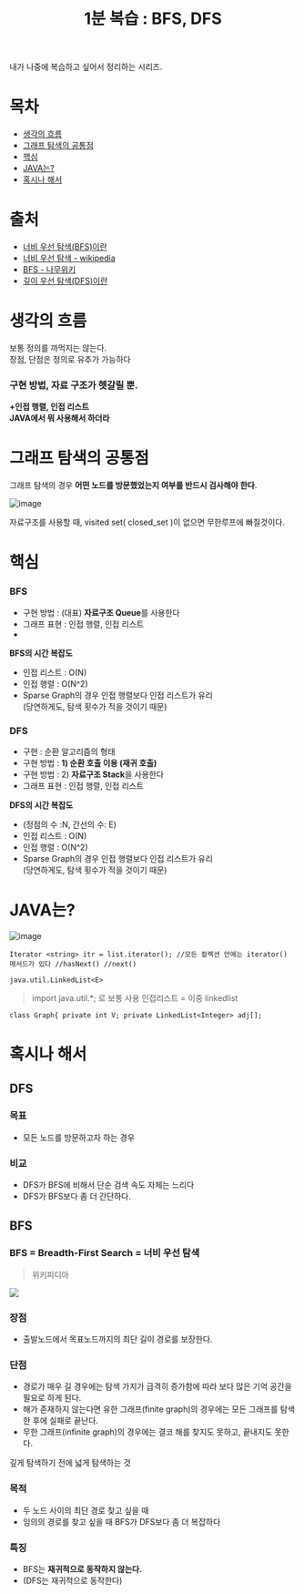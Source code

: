 ﻿---
title:  "1분 복습 : BFS, DFS"
excerpt: "SW 마에스트로 코딩테스트를 준비하기 위해, BFS, DFS부터 복습을 해보겠습니다. 1분안에 다시 읽고 복습할 수 있게 정리하겠습니다."

categories:
  - 1분복습
tags:
  - 1분복습
  - PS
last_modified_at: 2020-02-28TO17:30:00+09:00
---

내가 나중에 복습하고 싶어서 정리하는 시리즈.

# 목차
- [생각의 흐름](#생각의-흐름)
- [그래프 탐색의 공통점](#그래프-탐색의-공통점)
- [핵심](#핵심)
- [JAVA는?](#JAVA는?)
- [혹시나 해서](#혹시나-해서)

# 출처
- [너비 우선 탐색(BFS)이란](https://gmlwjd9405.github.io/2018/08/15/algorithm-bfs.html)
- [너비 우선 탐색 - wikipedia](https://ko.wikipedia.org/wiki/%EB%84%88%EB%B9%84_%EC%9A%B0%EC%84%A0_%ED%83%90%EC%83%89)
- [BFS - 나무위키](https://namu.wiki/w/BFS)
- [깊이 우선 탐색(DFS)이란](https://gmlwjd9405.github.io/2018/08/14/algorithm-dfs.html)

# 생각의 흐름

보통 정의를 까먹지는 않는다. <br>
장점, 단점은 정의로 유추가 가능하다<br>
### 구현 방법, 자료 구조가 헷갈릴 뿐.
**+인접 행렬, 인접 리스트**<br>
**JAVA에서 뭐 사용해서 하더라**

# 그래프 탐색의 공통점

그래프 탐색의 경우 **어떤 노드를 방문했었는지 여부를 반드시 검사해야 한다**.

![image](https://namu.wiki/w/%ED%8C%8C%EC%9D%BC:external/blog.hackerearth.com/dfsbfs_animation_final.gif)

자료구조를 사용할 때, visited set( closed_set )이 없으면 무한루프에 빠질것이다.

# 핵심
### BFS
- 구현 방법 : (대표) **자료구조 Queue**를 사용한다
- 그래프 표현 : 인접 행렬, 인접 리스트
- 
**BFS의 시간 복잡도**
- 인접 리스트 : O(N)
- 인접 행렬 : O(N^2)
- Sparse Graph의 경우 인접 행렬보다 인접 리스트가 유리<br>(당연하게도, 탐색 횟수가 적을 것이기 때문)

### DFS
- 구현 : 순환 알고리즘의 형태
- 구현 방법 : **1) 순환 호출 이용 (재귀 호출)**
- 구현 방법 : 2) **자료구조 Stack**을 사용한다
- 그래프 표현 : 인접 행렬, 인접 리스트

**DFS의 시간 복잡도**
- (정점의 수 :N, 간선의 수: E)
- 인접 리스트 : O(N)
- 인접 행렬 : O(N^2)
- Sparse Graph의 경우 인접 행렬보다 인접 리스트가 유리<br>(당연하게도, 탐색 횟수가 적을 것이기 때문)

# JAVA는?
![image](https://mblogthumb-phinf.pstatic.net/MjAxNjEyMDRfMTc1/MDAxNDgwODU5MjM1OTYx.HKMtAuC2H4yk0ug_53tHElYJd9Mq9B47_2xjeXhF2cIg.0yrzwvt-8FCxecm_MBQTVzK6vWklJ_7YxXDwlYrl0wUg.PNG.writer0713/%EC%8A%A4%ED%81%AC%EB%A6%B0%EC%83%B7_2016-12-03_%EC%98%A4%EC%A0%84_12.29.17.png?type=w2)

`Iterator <string> itr = list.iterator();
//모든 컬렉션 안에는 iterator() 메서드가 있다
//hasNext()
//next()
`

`java.util.LinkedList<E>`
> import java.util.*; 로 보통 사용
> 인접리스트 = 이중 linkedlist

`
class Graph{
   private int V;
   private LinkedList<Integer> adj[];
`
# 혹시나 해서
## DFS
### 목표
- 모든 노드를 방문하고자 하는 경우

### 비교
- DFS가 BFS에 비해서 단순 검색 속도 자체는 느리다
- DFS가 BFS보다 좀 더 간단하다.

## BFS

### BFS = Breadth-First Search = 너비 우선 탐색

> 위키피디아

![](https://commons.wikimedia.org/wiki/File:Animated_BFS.gif)

### **장점**
-   출발노드에서 목표노드까지의 최단 길이 경로를 보장한다.

### **단점**
-   경로가 매우 길 경우에는 탐색 가지가 급격히 증가함에 따라 보다 많은 기억 공간을 필요로 하게 된다.
-   해가 존재하지 않는다면 유한 그래프(finite graph)의 경우에는 모든 그래프를 탐색한 후에 실패로 끝난다.
-   무한 그래프(infinite graph)의 경우에는 결코 해를 찾지도 못하고, 끝내지도 못한다.

깊게 탐색하기 전에 넓게 탐색하는 것

### **목적**
- 두 노드 사이의 최단 경로 찾고 싶을 때
- 임의의 경로를 찾고 싶을 때
BFS가 DFS보다 좀 더 복잡하다

### **특징**
- BFS는 **재귀적으로 동작하지 않는다.**
- (DFS는 재귀적으로 동작한다)


